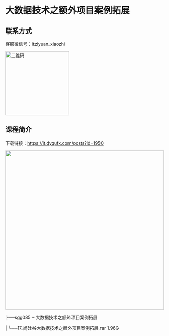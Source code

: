 # 大数据技术之额外项目案例拓展

## 联系方式

客服微信号：itziyuan_xiaozhi

<img src="https://ziyuanyun.oss-cn-guangzhou.aliyuncs.com/common/20240614073449/666b82192834a.jpg" width="200" height="200" alt="二维码">

## 课程简介

下载链接：https://it.dyqufx.com/posts?id=1950

<img src="https://ziyuanyun.oss-cn-guangzhou.aliyuncs.com/yun/20240515183612/6644901c61a68.jpg" width="500" alt="">

  ├──sgg085 &#8211; 大数据技术之额外项目案例拓展

 | └──17_尚硅谷大数据技术之额外项目案例拓展.rar 1.96G

  